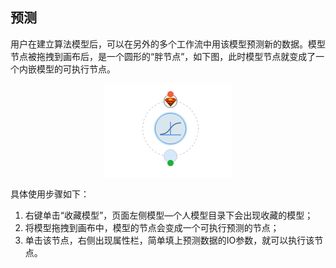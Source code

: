 ## 预测
用户在建立算法模型后，可以在另外的多个工作流中用该模型预测新的数据。模型节点被拖拽到画布后，是一个圆形的“胖节点”，如下图，此时模型节点就变成了一个内嵌模型的可执行节点。
<div  align="center">
 <img src="./manual/pic20.png"/>   
</div>

具体使用步骤如下：

1. 右键单击“收藏模型”，页面左侧模型—个人模型目录下会出现收藏的模型；
2. 将模型拖拽到画布中，模型的节点会变成一个可执行预测的节点；
3. 单击该节点，右侧出现属性栏，简单填上预测数据的IO参数，就可以执行该节点。
